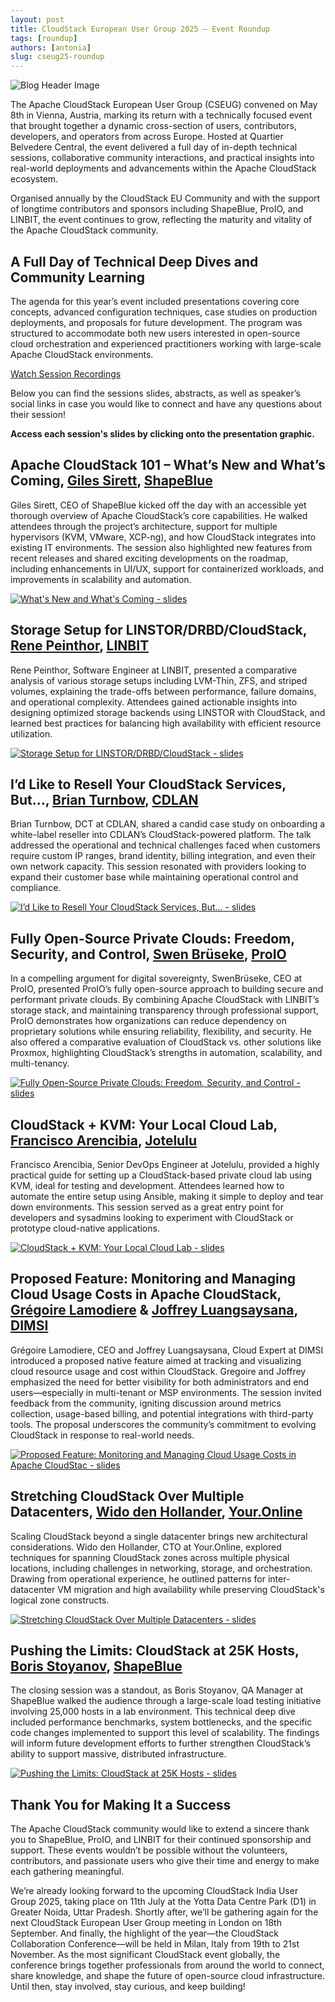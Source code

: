 ```yaml
---
layout: post
title: CloudStack European User Group 2025 – Event Roundup
tags: [roundup]
authors: [antonia]
slug: cseug25-roundup
---
```


![](CSEUG-roundup.png "Blog Header Image")

The Apache CloudStack European User Group (CSEUG) convened on May 8th
in Vienna, Austria, marking its return with a technically focused
event that brought together a dynamic cross-section of users,
contributors, developers, and operators from across Europe. Hosted at
Quartier Belvedere Central, the event delivered a full day of in-depth
technical sessions, collaborative community interactions, and
practical insights into real-world deployments and advancements within
the Apache CloudStack ecosystem.

<!-- truncate -->

Organised annually by the CloudStack EU Community and with the support
of longtime contributors and sponsors including ShapeBlue, ProIO, and
LINBIT, the event continues to grow, reflecting the maturity and
vitality of the Apache CloudStack community.

## A Full Day of Technical Deep Dives and Community Learning

The agenda for this year’s event included presentations covering core
concepts, advanced configuration techniques, case studies on
production deployments, and proposals for future development. The
program was structured to accommodate both new users interested in
open-source cloud orchestration and experienced practitioners working
with large-scale Apache CloudStack environments.

<div class="col col-3 col-lg text-center">
  <a class="button button--primary" href="https://www.youtube.com/playlist?list=PLnIKk7GjgFlaMg8GePeADgfC-XLmUD8-l" target="_blank">Watch Session Recordings</a>
</div>

Below you can find the sessions slides, abstracts, as well as
speaker’s social links in case you would like to connect and have any
questions about their session!

**Access each session's slides by clicking onto the presentation graphic.**

## Apache CloudStack 101 – What’s New and What’s Coming, [Giles Sirett](https://www.linkedin.com/in/gilessirett/), [ShapeBlue](https://www.shapeblue.com/)

Giles Sirett, CEO of ShapeBlue kicked off the day with an accessible
yet thorough overview of Apache CloudStack’s core capabilities. He
walked attendees through the project’s architecture, support for
multiple hypervisors (KVM, VMware, XCP-ng), and how CloudStack
integrates into existing IT environments. The session also highlighted
new features from recent releases and shared exciting developments on
the roadmap, including enhancements in UI/UX, support for
containerized workloads, and improvements in scalability and
automation.

[![](Giles.png "What's New and What's Coming - slides")](https://www.slideshare.net/slideshow/cloudstack-euug-may-2025-introduction-101-giles-sirett-pdf/279333961)

## Storage Setup for LINSTOR/DRBD/CloudStack, [Rene Peinthor](https://github.com/rp-), [LINBIT](https://linbit.com/)

Rene Peinthor, Software Engineer at LINBIT, presented a comparative
analysis of various storage setups including LVM-Thin, ZFS, and
striped volumes, explaining the trade-offs between performance,
failure domains, and operational complexity. Attendees gained
actionable insights into designing optimized storage backends using
LINSTOR with CloudStack, and learned best practices for balancing high
availability with efficient resource utilization.

[![](Rene.png "Storage Setup for LINSTOR/DRBD/CloudStack - slides")](https://www.slideshare.net/slideshow/storage-setup-for-linstor-drbd-cloudstack/279334610)

## I’d Like to Resell Your CloudStack Services, But..., [Brian Turnbow](https://www.linkedin.com/in/brianturnbow/), [CDLAN](https://www.cdlan.it/en/)

Brian Turnbow, DCT at CDLAN, shared a candid case study on onboarding
a white-label reseller into CDLAN’s CloudStack-powered platform. The
talk addressed the operational and technical challenges faced when
customers require custom IP ranges, brand identity, billing
integration, and even their own network capacity. This session
resonated with providers looking to expand their customer base while
maintaining operational control and compliance.

[![](Brian.png "I’d Like to Resell Your CloudStack Services, But... - slides")](https://www.slideshare.net/slideshow/i-d-like-to-resell-your-cloudstack-services-but/279334685)

## Fully Open-Source Private Clouds: Freedom, Security, and Control, [Swen Brüseke](https://www.linkedin.com/in/swen-br%C3%BCseke-391912193/), [ProIO](https://www.proio.com/)

In a compelling argument for digital sovereignty, SwenBrüseke, CEO at
ProIO, presented ProIO’s fully open-source approach to building secure
and performant private clouds. By combining Apache CloudStack with
LINBIT’s storage stack, and maintaining transparency through
professional support, ProIO demonstrates how organizations can reduce
dependency on proprietary solutions while ensuring reliability,
flexibility, and security. He also offered a comparative evaluation of
CloudStack vs. other solutions like Proxmox, highlighting CloudStack’s
strengths in automation, scalability, and multi-tenancy.

[![](Swen.png "Fully Open-Source Private Clouds: Freedom, Security, and Control - slides")](https://www.slideshare.net/slideshow/ully-open-source-private-clouds-freedom-security-and-control/279381615)

## CloudStack + KVM: Your Local Cloud Lab, [Francisco Arencibia](https://jotelulu.com/en-gb/), [Jotelulu](https://jotelulu.com/en-gb/)

Francisco Arencibia, Senior DevOps Engineer at Jotelulu, provided a
highly practical guide for setting up a CloudStack-based private cloud
lab using KVM, ideal for testing and development. Attendees learned
how to automate the entire setup using Ansible, making it simple to
deploy and tear down environments. This session served as a great
entry point for developers and sysadmins looking to experiment with
CloudStack or prototype cloud-native applications.

[![](Francisco.png "CloudStack + KVM: Your Local Cloud Lab - slides")](https://www.slideshare.net/slideshow/cloudstack-kvm-your-local-cloud-lab/279334768)

## Proposed Feature: Monitoring and Managing Cloud Usage Costs in Apache CloudStack, [Grégoire Lamodiere](https://linkedin.com/in/grégoire-lamodière-04171210) & [Joffrey Luangsaysana](https://www.linkedin.com/in/jluang/), [DIMSI](https://dimsi.fr)

Grégoire Lamodiere, CEO and Joffrey Luangsaysana, Cloud Expert at
DIMSI introduced a proposed native feature aimed at tracking and
visualizing cloud resource usage and cost within CloudStack. Gregoire
and Joffrey emphasized the need for better visibility for both
administrators and end users—especially in multi-tenant or MSP
environments. The session invited feedback from the community,
igniting discussion around metrics collection, usage-based billing,
and potential integrations with third-party tools. The proposal
underscores the community’s commitment to evolving CloudStack in
response to real-world needs.

[![](Grégoire&Joffrey.png "Proposed Feature: Monitoring and Managing Cloud Usage Costs in Apache CloudStac - slides")](https://www.slideshare.net/slideshow/proposed-feature-monitoring-and-managing-cloud-usage-costs-in-apache-cloudstack/279334953)

## Stretching CloudStack Over Multiple Datacenters, [Wido den Hollander](https://www.linkedin.com/in/widodh/), [Your.Online](https://your.online/)

Scaling CloudStack beyond a single datacenter brings new architectural
considerations. Wido den Hollander, CTO at Your.Online, explored
techniques for spanning CloudStack zones across multiple physical
locations, including challenges in networking, storage, and
orchestration. Drawing from operational experience, he outlined
patterns for inter-datacenter VM migration and high availability while
preserving CloudStack's logical zone constructs.

[![](Wido.png "Stretching CloudStack Over Multiple Datacenters - slides")](https://www.slideshare.net/slideshow/stretching-cloudstack-over-multiple-datacenters/279335005)

## Pushing the Limits: CloudStack at 25K Hosts, [Boris Stoyanov](https://www.linkedin.com/in/bstoyanov/), [ShapeBlue](https://www.shapeblue.com/)

The closing session was a standout, as Boris Stoyanov, QA Manager at
ShapeBlue walked the audience through a large-scale load testing
initiative involving 25,000 hosts in a lab environment. This technical
deep dive included performance benchmarks, system bottlenecks, and the
specific code changes implemented to support this level of
scalability. The findings will inform future development efforts to
further strengthen CloudStack’s ability to support massive,
distributed infrastructure.

[![](Bobby.png "Pushing the Limits: CloudStack at 25K Hosts - slides")](https://www.slideshare.net/slideshow/pushing-the-limits-cloudstack-at-25k-hosts/279335083)

## Thank You for Making It a Success

The Apache CloudStack community would like to extend a sincere thank
you to ShapeBlue, ProIO, and LINBIT for their continued sponsorship
and support. These events wouldn’t be possible without the volunteers,
contributors, and passionate users who give their time and energy to
make each gathering meaningful.

We’re already looking forward to the upcoming CloudStack India User
Group 2025, taking place on 11th July at the Yotta Data Centre Park
(D1) in Greater Noida, Uttar Pradesh. Shortly after, we’ll be
gathering again for the next CloudStack European User Group meeting in
London on 18th September. And finally, the highlight of the year—the
CloudStack Collaboration Conference—will be held in Milan, Italy from
19th to 21st November. As the most significant CloudStack event
globally, the conference brings together professionals from around the
world to connect, share knowledge, and shape the future of open-source
cloud infrastructure. Until then, stay involved, stay curious, and
keep building!
